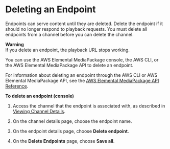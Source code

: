 # Deleting an Endpoint<a name="endpoints-delete"></a>

Endpoints can serve content until they are deleted\. Delete the endpoint if it should no longer respond to playback requests\. You must delete all endpoints from a channel before you can delete the channel\.

**Warning**  
If you delete an endpoint, the playback URL stops working\.

You can use the AWS Elemental MediaPackage console, the AWS CLI, or the AWS Elemental MediaPackage API to delete an endpoint\.

For information about deleting an endpoint through the AWS CLI or AWS Elemental MediaPackage API, see the [AWS Elemental MediaPackage API Reference](http://docs.aws.amazon.com/mediapackage/latest/apireference/)\.

**To delete an endpoint \(console\)**

1. Access the channel that the endpoint is associated with, as described in [Viewing Channel Details](channels-view.md)\.

1. On the channel details page, choose the endpoint name\.

1. On the endpoint details page, choose **Delete endpoint**\.

1. On the **Delete Endpoints** page, choose **Save all**\.